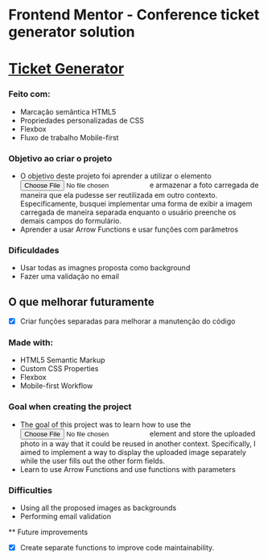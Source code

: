 # Frontend Mentor - Conference ticket generator solution

<h1><a target="_blank" href="https://alyssondemari.github.io/ticket/">Ticket Generator</a></h1>

### Feito com:

- Marcação semântica HTML5
- Propriedades personalizadas de CSS
- Flexbox
- Fluxo de trabalho Mobile-first

### Objetivo ao criar o projeto  

- O objetivo deste projeto foi aprender a utilizar o elemento <input type="file"> e armazenar a foto carregada de maneira que ela pudesse ser reutilizada em outro contexto. Especificamente, busquei implementar uma forma de exibir a imagem carregada de maneira separada enquanto o usuário preenche os demais campos do formulário.
- Aprender a usar Arrow Functions e usar funções com parâmetros 


### Dificuldades 

- Usar todas as imagnes proposta como background
- Fazer uma validação no email 

## O que melhorar futuramente 

- [X] Criar funções separadas para melhorar a manutenção do código


### Made with:

- HTML5 Semantic Markup
- Custom CSS Properties
- Flexbox
- Mobile-first Workflow

### Goal when creating the project  

- The goal of this project was to learn how to use the <input type="file"> element and store the uploaded photo in a way that it could be reused in another context. Specifically, I aimed to implement a way to display the uploaded image separately while the user fills out the other form fields.
- Learn to use Arrow Functions and use functions with parameters

### Difficulties 

- Using all the proposed images as backgrounds
- Performing email validation 

** Future improvements
- [X] Create separate functions to improve code maintainability.
